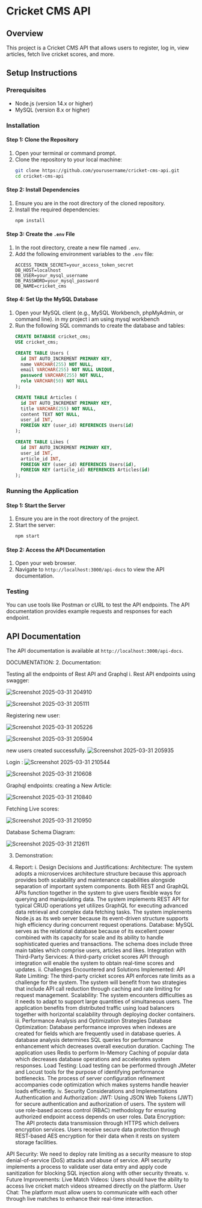 # Cricket CMS API

## Overview
This project is a Cricket CMS API that allows users to register, log in, view articles, fetch live cricket scores, and more.

## Setup Instructions

### Prerequisites
- Node.js (version 14.x or higher)
- MySQL (version 8.x or higher)

### Installation

#### Step 1: Clone the Repository
1. Open your terminal or command prompt.
2. Clone the repository to your local machine:
   ```bash
   git clone https://github.com/yourusername/cricket-cms-api.git
   cd cricket-cms-api
   ```

#### Step 2: Install Dependencies
1. Ensure you are in the root directory of the cloned repository.
2. Install the required dependencies:
   ```bash
   npm install
   ```

#### Step 3: Create the `.env` File
1. In the root directory, create a new file named `.env`.
2. Add the following environment variables to the `.env` file:
   ```env
   ACCESS_TOKEN_SECRET=your_access_token_secret
   DB_HOST=localhost
   DB_USER=your_mysql_username
   DB_PASSWORD=your_mysql_password
   DB_NAME=cricket_cms
   ```

#### Step 4: Set Up the MySQL Database
1. Open your MySQL client (e.g., MySQL Workbench, phpMyAdmin, or command line).
in my project i am using mysql workbench
2. Run the following SQL commands to create the database and tables:
   ```sql
   CREATE DATABASE cricket_cms;
   USE cricket_cms;

   CREATE TABLE Users (
     id INT AUTO_INCREMENT PRIMARY KEY,
     name VARCHAR(255) NOT NULL,
     email VARCHAR(255) NOT NULL UNIQUE,
     password VARCHAR(255) NOT NULL,
     role VARCHAR(50) NOT NULL
   );

   CREATE TABLE Articles (
     id INT AUTO_INCREMENT PRIMARY KEY,
     title VARCHAR(255) NOT NULL,
     content TEXT NOT NULL,
     user_id INT,
     FOREIGN KEY (user_id) REFERENCES Users(id)
   );

   CREATE TABLE Likes (
     id INT AUTO_INCREMENT PRIMARY KEY,
     user_id INT,
     article_id INT,
     FOREIGN KEY (user_id) REFERENCES Users(id),
     FOREIGN KEY (article_id) REFERENCES Articles(id)
   );
   ```

### Running the Application

#### Step 1: Start the Server
1. Ensure you are in the root directory of the project.
2. Start the server:
   ```bash
   npm start
   ```

#### Step 2: Access the API Documentation
1. Open your web browser.
2. Navigate to `http://localhost:3000/api-docs` to view the API documentation.

### Testing

You can use tools like Postman or cURL to test the API endpoints. The API documentation provides example requests and responses for each endpoint.

## API Documentation

The API documentation is available at `http://localhost:3000/api-docs`.



DOCUMENTATION:
2.	Documentation:

Testing all the endpoints of Rest API and Graphql
i. Rest API endpoints using swagger:
 
![Screenshot 2025-03-31 204910](https://github.com/user-attachments/assets/662561e1-2020-40eb-9ce2-21743fa5ce05)

 ![Screenshot 2025-03-31 205111](https://github.com/user-attachments/assets/14344eb8-bf6a-4ff1-bf1d-cffa18b4fe25)


Registering new user:
 
 ![Screenshot 2025-03-31 205226](https://github.com/user-attachments/assets/44889380-f888-4753-9ced-7c14fa139b52)

![Screenshot 2025-03-31 205904](https://github.com/user-attachments/assets/27d339ba-ba79-4c4d-a123-275969292777)


new users created successfully.
![Screenshot 2025-03-31 205935](https://github.com/user-attachments/assets/e4c13809-32e2-492c-b0ce-1438b809d4ce)


Login :
 ![Screenshot 2025-03-31 210544](https://github.com/user-attachments/assets/3a331eda-07cd-476f-86cf-dbd678cadd51)

![Screenshot 2025-03-31 210608](https://github.com/user-attachments/assets/d0511186-2517-4024-bdfa-99274d1032c8)



 





Graphql endpoints:
creating a New Article:

 ![Screenshot 2025-03-31 210840](https://github.com/user-attachments/assets/534b399b-2ed6-40f7-98fe-2f381c0deaf8)

Fetching Live scores:
 

![Screenshot 2025-03-31 210950](https://github.com/user-attachments/assets/336ad603-00a0-41a0-8175-001d6e303040)



Database Schema Diagram:
 
![Screenshot 2025-03-31 212611](https://github.com/user-attachments/assets/75dfc62c-85a5-4bd2-b45c-b7c0bb38e848)



3.  Demonstration:

4. Report:
i.	Design Decisions and Justifications:
Architecture:
 The system adopts a microservices architecture structure because this approach provides both scalability and maintenance capabilities alongside separation of important system components. Both REST and GraphQL APIs function together in the system to give users flexible ways for querying and manipulating data. The system implements REST API for typical CRUD operations yet utilizes GraphQL for executing advanced data retrieval and complex data fetching tasks. The system implements Node.js as its web server because its event-driven structure supports high efficiency during concurrent request operations.
        Database: 
MySQL serves as the relational database because of its excellent power combined with its capacity for scale and its ability to handle sophisticated queries and transactions. The schema does include three main tables which comprise users, articles and likes.
 Integration with Third-Party Services: 
A third-party cricket scores API through integration will enable the system to obtain real-time scores and updates.
ii.	Challenges Encountered and Solutions Implemented:
API Rate Limiting: The third-party cricket scores API enforces rate limits as a challenge for the system. The system will benefit from two strategies that include API call reduction through caching and rate limiting for request management.
 Scalability: The system encounters difficulties as it needs to adapt to support large quantities of simultaneous users. The application benefits from distributed traffic using load balancers together with horizontal scalability through deploying docker containers.
iii.	Performance Analysis and Optimization Strategies 
Database Optimization: 
Database performance improves when indexes are created for fields which are frequently used in database queries. A database analysis determines SQL queries for performance enhancement which decreases overall execution duration.
 Caching: The application uses Redis to perform In-Memory Caching of popular data which decreases database operations and accelerates system responses. 
Load Testing: Load testing can be performed through JMeter and Locust tools for the purpose of identifying performance bottlenecks. The process of server configuration refinement accompanies code optimization which makes systems handle heavier loads efficiently.
iv.	Security Considerations and Implementations
 Authentication and Authorization: JWT: Using JSON Web Tokens (JWT) for secure authentication and authorization of users. The system will use role-based access control (RBAC) methodology for ensuring authorized endpoint access depends on user roles. 
Data Encryption: The API protects data transmission through HTTPS which delivers encryption services. Users receive secure data protection through REST-based AES encryption for their data when it rests on system storage facilities. 

API Security: We need to deploy rate limiting as a security measure to stop denial-of-service (DoS) attacks and abuse of service. API security implements a process to validate user data entry and apply code sanitization for blocking SQL injection along with other security threats.
v.	Future Improvements:
Live Match Videos: Users should have the ability to access live cricket match videos streamed directly on the platform.
 User Chat: The platform must allow users to communicate with each other through live matches to enhance their real-time interaction.

